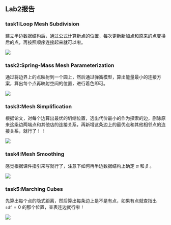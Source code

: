 ## Lab2报告

### task1:Loop Mesh Subdivision

建立半边数据结构后，通过公式计算新点的位置，每次更新新加点和原来的点变换后的点，再按照顺序连接起来就可以啦。

![](~/zlt_codes/Grade2.1/vcl2024/vcx2024/build/linux/x86_64/release/task1.png)

### task2:Spring-Mass Mesh Parameterization

通过将边界上的点映射到一个圆上，然后通过弹簧模型，算出能量最小的连接方案，算出每个点再映射空间的位置，进行着色即可。

![](~/zlt_codes/Grade2.1/vcl2024/vcx2024/build/linux/x86_64/release/task2.png)

### task3:Mesh Simplification

根据论文，对每个边算出最优的坍缩位置，选出代价最小的作为探索的边，删除原来这条边两端点和其他店的连接关系，再新增这条边上的最优点和其他相邻点的连接关系，就行了！！

![](~/zlt_codes/Grade2.1/vcl2024/vcx2024/build/linux/x86_64/release/task3.png)

### task4:Mesh Smoothing

感觉根据课件指引来写就行了，注意下如何再半边数据结构上确定 $\alpha$ 和 $\beta$ 。

![](~/zlt_codes/Grade2.1/vcl2024/vcx2024/build/linux/x86_64/release/task4.png)

### task5:Marching Cubes

先算出每个点的隐式距离，然后算出每条边上是不是有点，如果有点就查指出 $\texttt{sdf} = 0$ 的那个位置，查表连边就行啦！

![](~/zlt_codes/Grade2.1/vcl2024/vcx2024/build/linux/x86_64/release/task5.png)